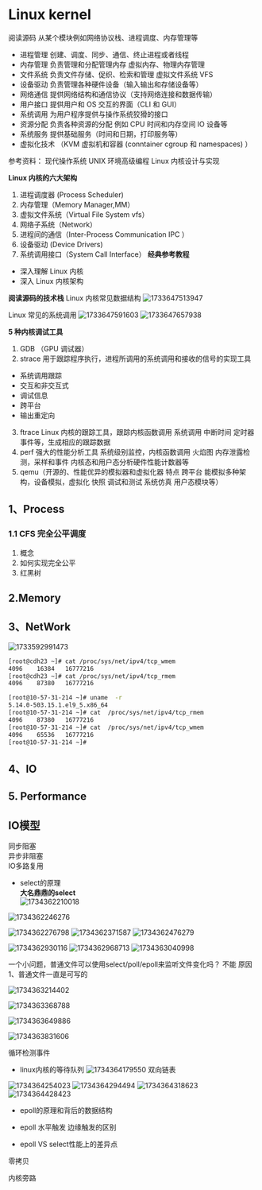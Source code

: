 # Linux kernel

阅读源码  从某个模块例如网络协议栈、进程调度、内存管理等

- 进程管理 创建、调度、同步、通信、终止进程或者线程
- 内存管理 负责管理和分配管理内存  虚拟内存、物理内存管理
- 文件系统  负责文件存储、促织、检索和管理 虚拟文件系统 VFS
- 设备驱动   负责管理各种硬件设备（输入输出和存储设备等）
- 网络通信  提供网络结构和通信协议（支持网络连接和数据传输）
- 用户接口  提供用户和 OS 交互的界面（CLI 和 GUI）
- 系统调用  为用户程序提供与操作系统狡猾的接口
- 资源分配  负责各种资源的分配 例如 CPU 时间和内存空间 IO 设备等
- 系统服务  提供基础服务（时间和日期，打印服务等）
- 虚拟化技术  （KVM 虚拟机和容器 (conntainer cgroup 和 namespaces) ）

参考资料：
现代操作系统
UNIX 环境高级编程
Linux 内核设计与实现

**Linux 内核的六大架构**

1. 进程调度器 (Process Scheduler)
2. 内存管理（Memory Manager,MM）
3. 虚拟文件系统（Virtual File  System  vfs）
4. 网络子系统（Network）
5. 进程间的通信（Inter-Process Communication IPC ）
6. 设备驱动 (Device Drivers)
7. 系统调用接口（System  Call Interface）
   **经典参考教程**

- 深入理解 Linux 内核
- 深入 Linux 内核架构

**阅读源码的技术栈**
 Linux 内核常见数据结构
 ![1733647513947](image/Linuxkernel/1733647513947.png)

 Linux 常见的系统调用
 ![1733647591603](image/Linuxkernel/1733647591603.png)
 ![1733647657938](image/Linuxkernel/1733647657938.png)

**5 种内核调试工具**

1. GDB （GPU 调试器）
2. strace  用于跟踪程序执行，进程所调用的系统调用和接收的信号的实现工具

- 系统调用跟踪
- 交互和非交互式
- 调试信息
- 跨平台
- 输出重定向

3. ftrace Linux 内核的跟踪工具，跟踪内核函数调用 系统调用 中断时间 定时器事件等，生成相应的跟踪数据
4. perf  强大的性能分析工具  系统级别监控，内核函数调用 火焰图 内存泄露检测，采样和事件 内核态和用户态分析硬件性能计数器等
5. qemu（开源的、性能优异的模拟器和虚拟化器 特点 跨平台 能模拟多种架构，设备模拟，虚拟化 快照 调试和测试 系统仿真  用户态模块等）

## 1、Process

### 1.1 CFS 完全公平调度

1. 概念
2. 如何实现完全公平
3. 红黑树

## 2.Memory

## 3、NetWork

![1733592991473](image/Linuxkernel/1733592991473.png)

```bash
[root@cdh23 ~]# cat /proc/sys/net/ipv4/tcp_wmem
4096	16384	16777216
[root@cdh23 ~]# cat /proc/sys/net/ipv4/tcp_rmem
4096	87380	16777216

[root@10-57-31-214 ~]# uname  -r
5.14.0-503.15.1.el9_5.x86_64
[root@10-57-31-214 ~]# cat  /proc/sys/net/ipv4/tcp_rmem
4096	87380	16777216
[root@10-57-31-214 ~]# cat  /proc/sys/net/ipv4/tcp_wmem
4096	65536	16777216
[root@10-57-31-214 ~]#

```

## 4、IO

## 5. Performance

## IO模型
同步阻塞  
异步非阻塞  
IO多路复用 

- select的原理  
**大名鼎鼎的select**  
![1734362210018](image/Linuxkernel/1734362210018.png)

![1734362246276](image/Linuxkernel/1734362246276.png)

![1734362276798](image/Linuxkernel/1734362276798.png)
![1734362371587](image/Linuxkernel/1734362371587.png)
![1734362476279](image/Linuxkernel/1734362476279.png)

![1734362930116](image/Linuxkernel/1734362930116.png)
![1734362968713](image/Linuxkernel/1734362968713.png)
![1734363040998](image/Linuxkernel/1734363040998.png)


一个小问题，普通文件可以使用select/poll/epoll来监听文件变化吗？
不能
 原因
 1、普通文件一直是可写的


![1734363214402](image/Linuxkernel/1734363214402.png)
 

![1734363368788](image/Linuxkernel/1734363368788.png)

![1734363649886](image/Linuxkernel/1734363649886.png)

![1734363831606](image/Linuxkernel/1734363831606.png)


循环检测事件


- linux内核的等待队列
![1734364179550](image/Linuxkernel/1734364179550.png)
双向链表  

![1734364254023](image/Linuxkernel/1734364254023.png)
![1734364294494](image/Linuxkernel/1734364294494.png)
![1734364318623](image/Linuxkernel/1734364318623.png)
![1734364428423](image/Linuxkernel/1734364428423.png)
- epoll的原理和背后的数据结构
- epoll 水平触发 边缘触发的区别

- epoll  VS  select性能上的差异点


零拷贝

内核旁路
